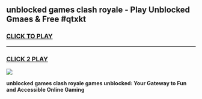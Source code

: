 
## unblocked games clash royale - Play Unblocked Gmaes & Free #qtxkt
<h3>
<a href="https://news.freeplayer.one?title=unblocked_games_clash_royale&ref=26F">CLICK TO PLAY</a></h3>
<hr>

<h3>
<a href="https://news.freeplayer.one?title=unblocked_games_clash_royale&ref=26F">CLICK 2 PLAY</a>
  
</h3>

<a href="https://news.freeplayer.one?title=unblocked_games_clash_royale&ref=26F/"><img src="https://clearcache.store/games.png"></a>


**unblocked games clash royale games unblocked: Your Gateway to Fun and Accessible Online Gaming**
